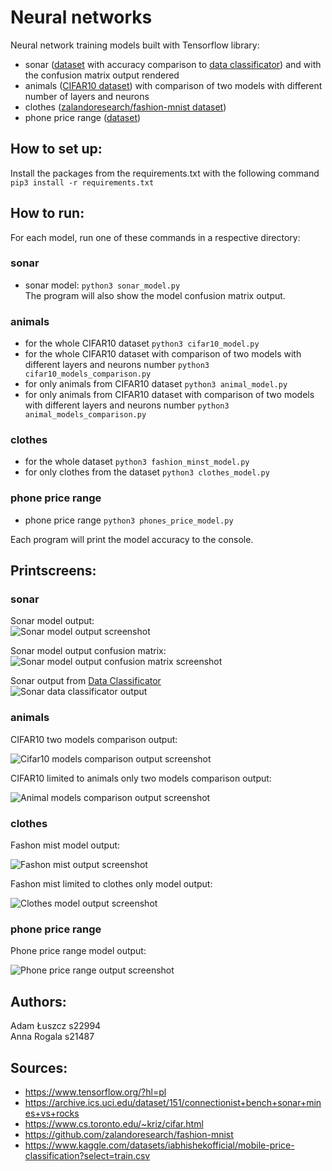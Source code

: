# Neural networks

Neural network training models built with Tensorflow library:

- sonar ([dataset](https://archive.ics.uci.edu/dataset/151/connectionist+bench+sonar+mines+vs+rocks) with accuracy comparison to [data classificator](./../4-data-classification)) and with the confusion matrix output rendered
- animals ([CIFAR10 dataset](https://www.cs.toronto.edu/~kriz/cifar.html)) with comparison of two models with different number of layers and neurons
- clothes ([zalandoresearch/fashion-mnist dataset](https://github.com/zalandoresearch/fashion-mnist))
- phone price range ([dataset](https://www.kaggle.com/datasets/iabhishekofficial/mobile-price-classification?select=train.csv))

## How to set up:

Install the packages from the requirements.txt with the following command `pip3 install -r requirements.txt`

## How to run:

For each model, run one of these commands in a respective directory:

### sonar

- sonar model: `python3 sonar_model.py`  
  The program will also show the model confusion matrix output.

### animals

- for the whole CIFAR10 dataset `python3 cifar10_model.py`
- for the whole CIFAR10 dataset with comparison of two models with different layers and neurons number `python3 cifar10_models_comparison.py`
- for only animals from CIFAR10 dataset `python3 animal_model.py`
- for only animals from CIFAR10 dataset with comparison of two models with different layers and neurons number `python3 animal_models_comparison.py`

### clothes

- for the whole dataset `python3 fashion_minst_model.py`
- for only clothes from the dataset `python3 clothes_model.py`

### phone price range

- phone price range `python3 phones_price_model.py`

Each program will print the model accuracy to the console.

## Printscreens:

### sonar

Sonar model output:  
![Sonar model output screenshot](./5.1-sonar-model/sonar_model_output.png)

Sonar model output confusion matrix:  
![Sonar model output confusion matrix screenshot](./5.1-sonar-model/sonar_model_confusion_matrix.png)

Sonar output from [Data Classificator](./../4-data-classification)  
![Sonar data classificator output](./5.1-sonar-model/sonar_output_from_data_clasificator.png)

### animals

CIFAR10 two models comparison output:

![Cifar10 models comparison output screenshot](./5.2-cifar10/cifar10_models_comparison_output.png)

CIFAR10 limited to animals only two models comparison output:

![Animal models comparison output screenshot](./5.2-cifar10/animal_models_comparison_output.png)

### clothes

Fashon mist model output:

![Fashon mist output screenshot](./5.3-clothes/fashion_mnist_model_output.png)

Fashon mist limited to clothes only model output:

![Clothes model output screenshot](./5.3-clothes/clothes_model_output.png)

### phone price range

Phone price range model output:

![Phone price range output screenshot](./5.4-phone-price-ranges/phone_price_ranges_model_output.png)

## Authors:

Adam Łuszcz s22994  
Anna Rogala s21487

## Sources:

- https://www.tensorflow.org/?hl=pl
- https://archive.ics.uci.edu/dataset/151/connectionist+bench+sonar+mines+vs+rocks
- https://www.cs.toronto.edu/~kriz/cifar.html
- https://github.com/zalandoresearch/fashion-mnist
- https://www.kaggle.com/datasets/iabhishekofficial/mobile-price-classification?select=train.csv
